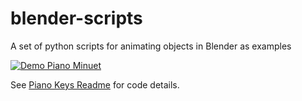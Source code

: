 # blender-scripts
A set of python scripts for animating objects in Blender as examples

[![Demo Piano Minuet](docs/images/Minuet.gif)](https://vimeo.com/646313700)

See [Piano Keys Readme](piano_keys/README.md) for code details.
